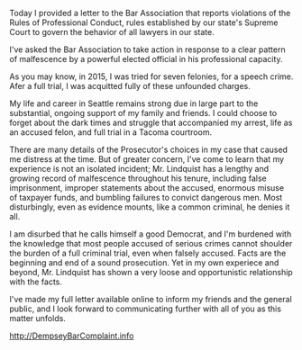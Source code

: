 Today I provided a letter to the Bar 
Association that reports violations of the 
Rules of Professional Conduct, rules 
established by our state's Supreme Court to 
govern the behavior of all lawyers in our 
state.

I've asked the Bar Association to take action 
in response to a clear pattern of malfescence 
by a powerful elected official in his 
professional capacity.

As you may know, in 2015, I was tried for seven 
felonies, for a speech crime. Afer a full 
trial, I was acquitted fully of these unfounded 
charges.
	
My life and career in Seattle remains strong 
due in large part to the substantial, ongoing 
support of my family and friends. I could 
choose to forget about the dark times and 
struggle that accompanied my arrest, life as an 
accused felon, and full trial in a Tacoma 
courtroom.

There are many details of the Prosecutor's 
choices in my case that caused me distress at 
the time. But of greater concern, I've come to 
learn that my experience is not an isolated 
incident; Mr. Lindquist has a lengthy and 
growing record of malfescence throughout his 
tenure, including false imprisonment, improper 
statements about the accused, enormous misuse 
of taxpayer funds, and bumbling failures to 
convict dangerous men. Most disturbingly, even 
as evidence mounts, like a common criminal, he 
denies it all.

I am disurbed that he calls himself a good 
Democrat, and I'm burdened with the knowledge 
that most people accused of serious crimes 
cannot shoulder the burden of a full criminal 
trial, even when falsely accused. Facts are the 
beginning and end of a sound prosecution. Yet 
in my own experiece and beyond, Mr. Lindquist 
has shown a very loose and opportunistic 
relationship with the facts.

I've made my full letter available online to 
inform my friends and the general public, and I 
look forward to communicating further with all 
of you as this matter unfolds.

http://DempseyBarComplaint.info

